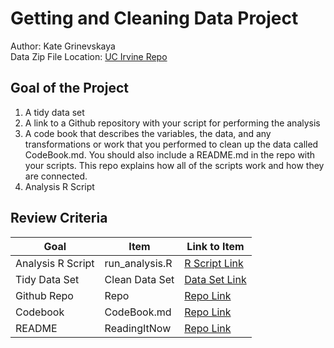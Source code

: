 # Getting and Cleaning Data Project
Author: Kate Grinevskaya <br />
Data Zip File Location: [UC Irvine Repo](https://d396qusza40orc.cloudfront.net/getdata%2Fprojectfiles%2FUCI%20HAR%20Dataset.zip "Clicking will download the data")

## Goal of the Project
1. A tidy data set 
2. A link to a Github repository with your script for performing the analysis 
3. A code book that describes the variables, the data, and any transformations or work that you performed to clean up the data called CodeBook.md. You should also include a README.md in the repo with your scripts. This repo explains how all of the scripts work and how they are connected.
4. Analysis R Script

## Review Criteria

Goal | Item | Link to Item
--- | --- | ---
Analysis R Script |  run_analysis.R |  [R Script Link](https://github.com/KateGrinevskaya/CourseraGettingAndCleaningData/blob/main/run_analysis.R "run_analysis.R")
Tidy Data Set |  Clean Data Set |  [Data Set Link](https://github.com/KateGrinevskaya/CourseraGettingAndCleaningData/blob/main/tidyData.txt "tidyData.txt")
Github Repo | Repo |  [Repo Link](https://github.com/KateGrinevskaya/CourseraGettingAndCleaningData "Click to go to Repo")
Codebook | CodeBook.md |  [Repo Link](https://github.com/KateGrinevskaya/CourseraGettingAndCleaningData/blob/main/CodeBook.md "CodeBook.md")
README | ReadingItNow |  [Repo Link](https://github.com/KateGrinevskaya/CourseraGettingAndCleaningData/blob/main/README.md "README.md")
